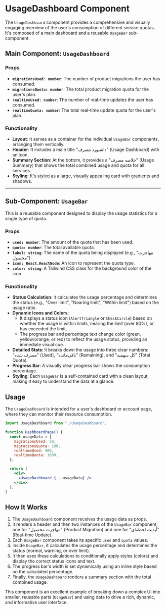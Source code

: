 # UsageDashboard Component

The `UsageDashboard` component provides a comprehensive and visually engaging overview of the user's consumption of different service quotas. It's composed of a main dashboard and a reusable `UsageBar` sub-component.

## Main Component: `UsageDashboard`

### Props

- **`migrationsUsed: number`**: The number of product migrations the user has consumed.
- **`migrationsQuota: number`**: The total product migration quota for the user's plan.
- **`realtimeUsed: number`**: The number of real-time updates the user has consumed.
- **`realtimeQuota: number`**: The total real-time update quota for the user's plan.

### Functionality

- **Layout**: It serves as a container for the individual `UsageBar` components, arranging them vertically.
- **Header**: It includes a main title "داشبورد مصرف" (Usage Dashboard) with an icon.
- **Summary Section**: At the bottom, it provides a "خلاصه مصرف" (Usage Summary) that shows the total combined usage and quota for all services.
- **Styling**: It's styled as a large, visually appealing card with gradients and shadows.

---

## Sub-Component: `UsageBar`

This is a reusable component designed to display the usage statistics for a single type of quota.

### Props

- **`used: number`**: The amount of the quota that has been used.
- **`quota: number`**: The total available quota.
- **`label: string`**: The name of the quota being displayed (e.g., "مهاجرت محصول").
- **`icon: React.ReactNode`**: An icon to represent the quota type.
- **`color: string`**: A Tailwind CSS class for the background color of the icon.

### Functionality

- **Status Calculation**: It calculates the usage percentage and determines the status (e.g., "Over limit", "Nearing limit", "Within limit") based on the usage ratio.
- **Dynamic Icons and Colors**:
  - It displays a status icon (`AlertTriangle` or `CheckCircle`) based on whether the usage is within limits, nearing the limit (over 80%), or has exceeded the limit.
  - The progress bar and percentage text change color (green, yellow/orange, or red) to reflect the usage status, providing an immediate visual cue.
- **Detailed Stats**: It breaks down the usage into three clear numbers: "مصرف شده" (Used), "باقی‌مانده" (Remaining), and "کل سهمیه" (Total Quota).
- **Progress Bar**: A visually clear progress bar shows the consumption percentage.
- **Styling**: Each `UsageBar` is a self-contained card with a clean layout, making it easy to understand the data at a glance.

## Usage

The `UsageDashboard` is intended for a user's dashboard or account page, where they can monitor their resource consumption.

```jsx
import UsageDashboard from "./UsageDashboard";

function DashboardPage() {
  const usageData = {
    migrationsUsed: 50,
    migrationsQuota: 100,
    realtimeUsed: 900,
    realtimeQuota: 1000,
  };

  return (
    <div>
      <UsageDashboard {...usageData} />
    </div>
  );
}
```

## How It Works

1. The `UsageDashboard` component receives the usage data as props.
2. It renders a header and then two instances of the `UsageBar` component, one for "مهاجرت محصول" (Product Migration) and one for "آپدیت لحظه‌ای" (Real-time Update).
3. Each `UsageBar` component takes its specific `used` and `quota` values.
4. Inside `UsageBar`, it calculates the usage percentage and determines the status (normal, warning, or over limit).
5. It then uses these calculations to conditionally apply styles (colors) and display the correct status icons and text.
6. The progress bar's width is set dynamically using an inline style based on the calculated percentage.
7. Finally, the `UsageDashboard` renders a summary section with the total combined usage.

This component is an excellent example of breaking down a complex UI into smaller, reusable parts (`UsageBar`) and using data to drive a rich, dynamic, and informative user interface.
